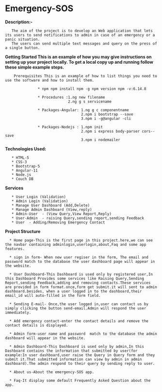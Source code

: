 # Emergency-SOS

**Description:-**
     
       The aim of the project is to develop an Web application that lets its users to send notifications to admin in case of an emergency or a panic situation. 
       The users can send multiple text messages and query on the press of a single button.
       
**Getting Started This is an example of how you may give instructions on setting up your project locally. To get a local copy up and running follow these simple example steps.**

        Prerequisites This is an example of how to list things you need to use the software and how to install them.

                   * npm npm install npm -g npm version npm -v:6.14.8

                   * Procedures :1.ng new filename 
                                 2.ng g s servicename

                   * Packages-Angular: 1.ng g c componentname 
                                       2.npm i bootstrap --save  
                                       3.npm i -g@angular -cli

                   * Packages-Nodejs : 1.npm init 
                                       2.npm i express body-parser cors--save
                                       3.npm i nodemailer 
       
 **Technologies Used:**
      
       * HTML-5
       * CSS-3
       * Bootstrap-5
       * Angular-11
       * Node.js
       * Couch DB
       
  **Services**
      
       * User Login (Validation)
       * Admin Login (Validation)
       * Manage User Dashboard (Add,Delete)
       * Manage Admin Dashboard (View,reply)
       * Admin-User  - (View Query,View Report,Reply)
       * User-Admin  - raising Query,sending report,sending Feedback
       * User  - Adding/Removing Emergency Contact
       
 **Project Structure**
 
      * Home page-This is the first page in this project.here,we can see the navbar containing adminlogin,userlogin,about,Faq and some app features.
      
      * sign in form- When new user regiser in the form, The email and password match to the database the user dashboard page will appear in the website.
      
      * User Dashboard-This Dashboard is used only by registered user,In this Dashboard Provides some services like Raising Query,Sending Report,sending Feedback,adding and removing contacts.These services are provided in form format.once,form get submit.it will sent to admin dashboard.besides, when a user logged in to the dashboard,their email_id will auto-filled in the form field.
       
      * Sending E-mail- Once,the user logged in,user can contact us by simply clicking the button send-email.Admin will respond the user immediately.
      
      * Add emergency contact-enter the contact details and remove the contact details is displayed. 
      
      * Admin form-user name and password  match to the database the admin dashboard will appear in the website.
      
      * Admin Dashboard-This Dashboard is used only by admin,In this Dashboard contains the information that submitted by user(for example:In user dashboard,user raise the Query in Query form and they submit it.That submitted information can view by admin in admin dashboard).The admin respond to their query by sending reply to user.
      
      * About us-About the emergency-SOS app. 
      
      * Faq-It display some default Frequently Asked Question about the app.
     


                                     
